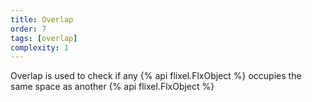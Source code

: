 ```yaml
---
title: Overlap
order: 7
tags: [overlap]
complexity: 1
---
```

Overlap is used to check if any {% api flixel.FlxObject %} occupies the same space as another {% api flixel.FlxObject %}